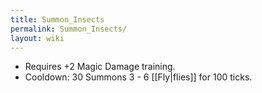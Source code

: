 ```yaml
---
title: Summon_Insects
permalink: Summon_Insects/
layout: wiki
---
```




- Requires +2 Magic Damage training.
- Cooldown: 30
Summons 3 - 6 [[Fly|flies]] for 100 ticks.